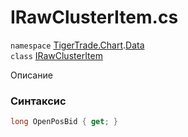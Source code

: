 
# IRawClusterItem.cs
`namespace` [TigerTrade.Chart](../../TigerTrade.Chart.md).[Data](../../TigerTrade.Chart/Data.md)  
    `class` [IRawClusterItem](../../IRawClusterItem.cs.md)

Описание

### Синтаксис
```csharp
long OpenPosBid { get; }
```

